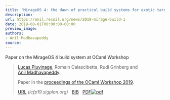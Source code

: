 ```yaml
---
title: 'MirageOS 4: the dawn of practical build systems for exotic targets'
description:
url: https://anil.recoil.org/news/2019-mirage-build-1
date: 2019-08-01T00:00:00-00:00
preview_image:
authors:
- Anil Madhavapeddy
source:
---
```


<p>Paper on the MirageOS 4 build system at OCaml Workshop</p>

<blockquote class="paper noquote">
  <div class="paper-info">
  
  <p><a href="https://www.lortex.org"><span style="text-wrap:nowrap">Lucas Pluvinage</span></a>, <span class="author"><span style="text-wrap:nowrap">Romain Calascibetta</span></span>, <span class="author"><span style="text-wrap:nowrap">Rudi Grinberg</span></span> and <a href="https://anil.recoil.org"><span style="text-wrap:nowrap">Anil Madhavapeddy</span></a>.</p>
  <p>Paper in the <a href="https://icfp19.sigplan.org/home/ocaml-2019#program">proceedings of the OCaml Workshop 2019</a>.</p>
  <p><a href="https://icfp19.sigplan.org/home/ocaml-2019#program">URL</a> <i style="color: #666666">(icfp19.sigplan.org)</i>
 &nbsp; <a href="https://anil.recoil.org/papers/2019-mirage-build.bib">BIB</a>
 &nbsp; <a href="https://anil.recoil.org/papers/2019-mirage-build.pdf"><span class="nobreak">PDF<img src="https://anil.recoil.org/assets/pdf.svg" alt="pdf" class="inline-icon"></span></a>
</p>
  </div>
</blockquote>




